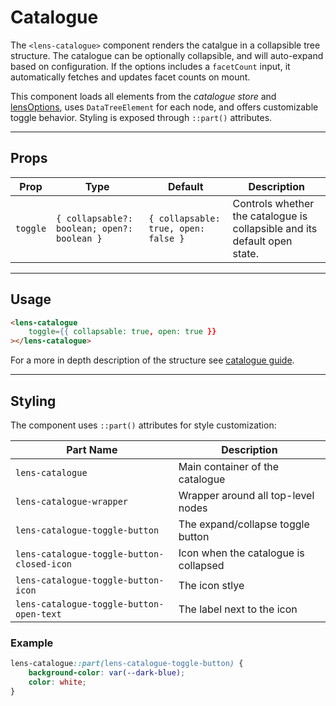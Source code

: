 # Catalogue

The `<lens-catalogue>` component renders the catalgue in a collapsible tree structure. The catalogue can be optionally collapsible, and will auto-expand based on configuration. If the options includes a `facetCount` input, it automatically fetches and updates facet counts on mount.

This component loads all elements from the _catalogue store_ and [lensOptions](https://samply.github.io/lens/docs/types/LensOptions.html), uses `DataTreeElement` for each node, and offers customizable toggle behavior. Styling is exposed through `::part()` attributes.

---

## Props

| Prop     | Type                                        | Default                              | Description                                                               |
| -------- | ------------------------------------------- | ------------------------------------ | ------------------------------------------------------------------------- |
| `toggle` | `{ collapsable?: boolean; open?: boolean }` | `{ collapsable: true, open: false }` | Controls whether the catalogue is collapsible and its default open state. |

---

## Usage

```html
<lens-catalogue
    toggle={{ collapsable: true, open: true }}
></lens-catalogue>
```

For a more in depth description of the structure see [catalogue guide](../guide/catalogue.md).

---

## Styling

The component uses `::part()` attributes for style customization:

| Part Name                                  | Description                          |
| ------------------------------------------ | ------------------------------------ |
| `lens-catalogue`                           | Main container of the catalogue      |
| `lens-catalogue-wrapper`                   | Wrapper around all top-level nodes   |
| `lens-catalogue-toggle-button`             | The expand/collapse toggle button    |
| `lens-catalogue-toggle-button-closed-icon` | Icon when the catalogue is collapsed |
| `lens-catalogue-toggle-button-icon`        | The icon stlye                       |
| `lens-catalogue-toggle-button-open-text`   | The label next to the icon           |

### Example

```css
lens-catalogue::part(lens-catalogue-toggle-button) {
    background-color: var(--dark-blue);
    color: white;
}
```
